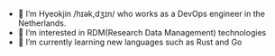 - 👋 I’m Hyeokjin /hɪək,dʒɪn/ who works as a DevOps engineer in the Netherlands.
- 👀 I’m interested in RDM(Research Data Management) technologies
- 🌱 I’m currently learning new languages such as Rust and Go

<!---
H-Kwon/H-Kwon is a ✨ special ✨ repository because its `README.md` (this file) appears on your GitHub profile.
You can click the Preview link to take a look at your changes.
--->
